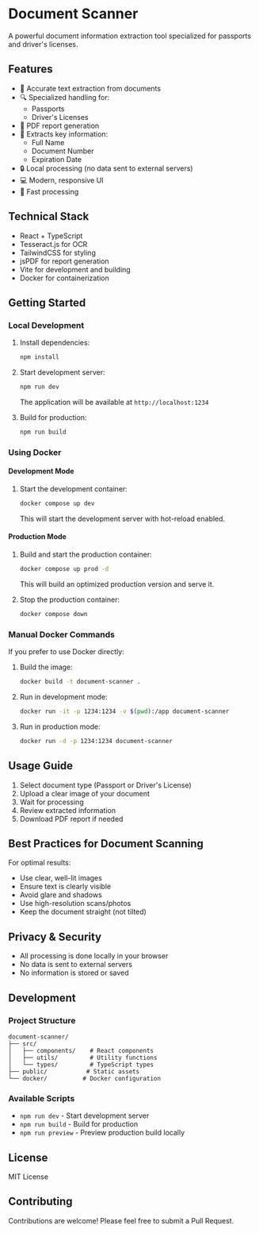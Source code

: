 # Document Scanner

A powerful document information extraction tool specialized for passports and driver's licenses.

## Features

- 📝 Accurate text extraction from documents
- 🔍 Specialized handling for:
  - Passports
  - Driver's Licenses
- 📄 PDF report generation
- 🎯 Extracts key information:
  - Full Name
  - Document Number
  - Expiration Date
- 🔒 Local processing (no data sent to external servers)
- 💻 Modern, responsive UI
- 🚀 Fast processing


## Technical Stack

- React + TypeScript
- Tesseract.js for OCR
- TailwindCSS for styling
- jsPDF for report generation
- Vite for development and building
- Docker for containerization

## Getting Started

### Local Development

1. Install dependencies:
   ```bash
   npm install
   ```

2. Start development server:
   ```bash
   npm run dev
   ```
   The application will be available at `http://localhost:1234`

3. Build for production:
   ```bash
   npm run build
   ```

### Using Docker

#### Development Mode

1. Start the development container:
   ```bash
   docker compose up dev
   ```
   This will start the development server with hot-reload enabled.

#### Production Mode

1. Build and start the production container:
   ```bash
   docker compose up prod -d
   ```
   This will build an optimized production version and serve it.

2. Stop the production container:
   ```bash
   docker compose down
   ```

### Manual Docker Commands

If you prefer to use Docker directly:

1. Build the image:
   ```bash
   docker build -t document-scanner .
   ```

2. Run in development mode:
   ```bash
   docker run -it -p 1234:1234 -v $(pwd):/app document-scanner
   ```

3. Run in production mode:
   ```bash
   docker run -d -p 1234:1234 document-scanner
   ```

## Usage Guide

1. Select document type (Passport or Driver's License)
2. Upload a clear image of your document
3. Wait for processing
4. Review extracted information
5. Download PDF report if needed

## Best Practices for Document Scanning

For optimal results:
- Use clear, well-lit images
- Ensure text is clearly visible
- Avoid glare and shadows
- Use high-resolution scans/photos
- Keep the document straight (not tilted)

## Privacy & Security

- All processing is done locally in your browser
- No data is sent to external servers
- No information is stored or saved

## Development

### Project Structure
```
document-scanner/
├── src/
│   ├── components/    # React components
│   ├── utils/         # Utility functions
│   └── types/         # TypeScript types
├── public/           # Static assets
└── docker/          # Docker configuration
```

### Available Scripts

- `npm run dev` - Start development server
- `npm run build` - Build for production
- `npm run preview` - Preview production build locally

## License

MIT License

## Contributing

Contributions are welcome! Please feel free to submit a Pull Request.